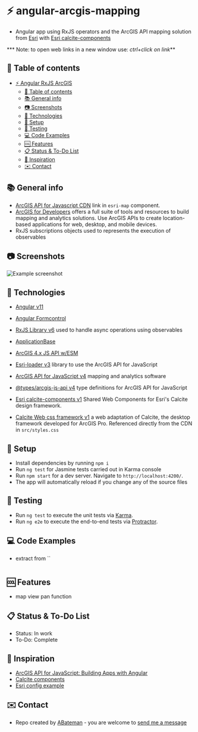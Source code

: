 # :zap: angular-arcgis-mapping

* Angular app using RxJS operators and the ArcGIS API mapping solution from [Esri](https://www.esri.com/en-us/home) with [Esri calcite-components](https://github.com/Esri/calcite-components)

*** Note: to open web links in a new window use: _ctrl+click on link_**

## :page_facing_up: Table of contents

* [:zap: Angular RxJS ArcGIS](#zap-angular-rxjs-arcgis)
  * [:page_facing_up: Table of contents](#page_facing_up-table-of-contents)
  * [:books: General info](#books-general-info)
  * [:camera: Screenshots](#camera-screenshots)
  * [:signal_strength: Technologies](#signal_strength-technologies)
  * [:floppy_disk: Setup](#floppy_disk-setup)
  * [:flashlight: Testing](#flashlight-testing)
  * [:computer: Code Examples](#computer-code-examples)
  * [:cool: Features](#cool-features)
  * [:clipboard: Status & To-Do List](#clipboard-status--to-do-list)
  * [:clap: Inspiration](#clap-inspiration)
  * [:envelope: Contact](#envelope-contact)

## :books: General info

* [ArcGIS API for Javascript CDN](https://developers.arcgis.com/javascript/latest/guide/get-api/#cdn) link in `esri-map` component.
* [ArcGIS for Developers](https://developers.arcgis.com/) offers a full suite of tools and resources to build mapping and analytics solutions. Use ArcGIS APIs to create location-based applications for web, desktop, and mobile devices.
* RxJS subscriptions objects used to represents the execution of observables

## :camera: Screenshots

![Example screenshot](./img/map.jpg)

## :signal_strength: Technologies

* [Angular v11](https://angular.io/)
* [Angular Formcontrol](https://angular.io/api/forms/FormControl)
* [RxJS Library v6](https://angular.io/guide/rx-library) used to handle async operations using observables

* [ApplicationBase](https://github.com/Esri/application-base-js)
* [ArcGIS 4.x JS API w/ESM](https://developers.arcgis.com/javascript/latest/es-modules)
* [Esri-loader v3](https://github.com/Esri/esri-loader) library to use the ArcGIS API for JavaScript
* [ArcGIS API for JavaScript v4](https://developers.arcgis.com/javascript/) mapping and analytics software
* [@types/arcgis-js-api v4](https://www.npmjs.com/package/@types/arcgis-js-api) type definitions for ArcGIS API for JavaScript

* [Esri calcite-components v1](https://www.npmjs.com/package/@esri/calcite-components) Shared Web Components for Esri's Calcite design framework.
* [Calcite Web css framework v1](https://esri.github.io/calcite-web/documentation/) a web adaptation of Calcite, the desktop framework developed for ArcGIS Pro. Referenced directly from the CDN in `src/styles.css`

## :floppy_disk: Setup

* Install dependencies by running `npm i`
* Run `ng test` for Jasmine tests carried out in Karma console
* Run `npm start` for a dev server. Navigate to `http://localhost:4200/`.
* The app will automatically reload if you change any of the source files

## :flashlight: Testing

* Run `ng test` to execute the unit tests via [Karma](https://karma-runner.github.io).
* Run `ng e2e` to execute the end-to-end tests via [Protractor](http://www.protractortest.org/).

## :computer: Code Examples

* extract from ``

```typescript

```

## :cool: Features

* map view pan function

## :clipboard: Status & To-Do List

* Status: In work
* To-Do: Complete

## :clap: Inspiration

* [ArcGIS API for JavaScript: Building Apps with Angular](https://www.youtube.com/watch?v=ea4D-qGU0_0)
* [Calcite components](https://github.com/Esri/calcite-components)
* [Esri config example](https://github.com/Esri/application-base-js)
## :envelope: Contact

* Repo created by [ABateman](https://www.andrewbateman.org) - you are welcome to [send me a message](https://andrewbateman.org/contact)
